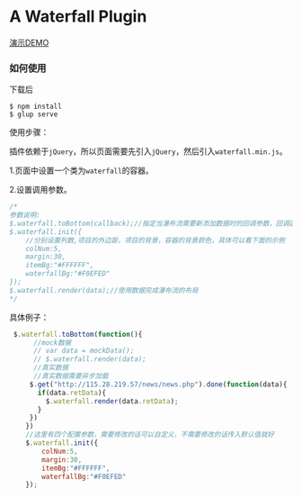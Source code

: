 # A Waterfall Plugin

[演示DEMO](http://xiaoxiao.work/waterfall/dist/)

### 如何使用
下载后

```
$ npm install
$ glup serve
```
使用步骤：

插件依赖于`jQuery`，所以页面需要先引入`jQuery`，然后引入`waterfall.min.js`。

1.页面中设置一个类为`waterfall`的容器。

2.设置调用参数。

```javascript
/*
参数说明:
$.waterfall.toBottom(callback);//指定当瀑布流需要新添加数据时的回调参数，回调函数应该完成数据获取和渲染工作。
$.waterfall.init({
    //分别设置列数,项目的外边距，项目的背景，容器的背景颜色，具体可以看下面的示例
    colNum:5,
    margin:30,
    itemBg:"#FFFFFF",
    waterfallBg:"#F0EFED"
});
$.waterfall.render(data);//使用数据完成瀑布流的布局
*/

```

具体例子：

```javascript
 $.waterfall.toBottom(function(){
      //mock数据
      // var data = mockData();
      // $.waterfall.render(data);
      //真实数据
      //真实数据需要异步加载
     $.get("http://115.28.219.57/news/news.php").done(function(data){
       if(data.retData){
         $.waterfall.render(data.retData);
       }
     })
    })
    //这里有四个配置参数，需要修改的话可以自定义，不需要修改的话传入默认值就好
    $.waterfall.init({
        colNum:5,
        margin:30,
        itemBg:"#FFFFFF",
        waterfallBg:"#F0EFED"
    });
    
```
